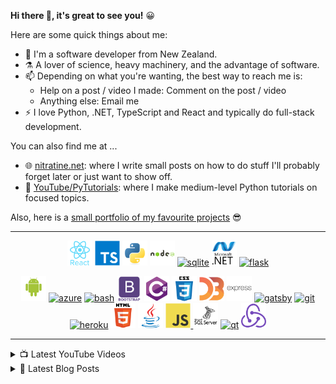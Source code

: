 **Hi there 👋, it's great to see you!** 😀

Here are some quick things about me:

- 🔭 I'm a software developer from New Zealand.
- ⚗️ A lover of science, heavy machinery, and the advantage of software.
- 📫 Depending on what you're wanting, the best way to reach me is:
    - Help on a post / video I made: Comment on the post / video
    - Anything else: Email me
- ⚡ I love Python, .NET, TypeScript and React and typically do full-stack development.

You can also find me at ...

- 🌐 [nitratine.net](https://nitratine.net/): where I write small posts on how to do stuff I'll probably forget later or just want to show off.
- 🎥 [YouTube/PyTutorials](https://www.youtube.com/PyTutorials): where I make medium-level Python tutorials on focused topics.

Also, here is a [small portfolio of my favourite projects](https://nitratine.net/portfolio/) 😎

---

<p align="center">
  <a href="https://reactjs.org/" target="_blank"><img src="https://raw.githubusercontent.com/devicons/devicon/master/icons/react/react-original-wordmark.svg" alt="react" width="40" height="40" /></a>
  <a href="https://www.typescriptlang.org/" target="_blank"><img src="https://raw.githubusercontent.com/devicons/devicon/master/icons/typescript/typescript-original.svg" alt="typescript" width="40" height="40" /></a>
  <a href="https://www.python.org" target="_blank"><img src="https://raw.githubusercontent.com/devicons/devicon/master/icons/python/python-original.svg" alt="python" width="40" height="40" /></a>
  <a href="https://nodejs.org" target="_blank"><img src="https://raw.githubusercontent.com/devicons/devicon/master/icons/nodejs/nodejs-original-wordmark.svg" alt="nodejs" width="40" height="40" /></a>
  <a href="https://www.sqlite.org/" target="_blank"><img src="https://www.vectorlogo.zone/logos/sqlite/sqlite-icon.svg" alt="sqlite" width="40" height="40" /></a>
  <a href="https://dotnet.microsoft.com/" target="_blank"><img src="https://raw.githubusercontent.com/devicons/devicon/master/icons/dot-net/dot-net-original-wordmark.svg" alt="dotnet" width="40" height="40" /></a>
  <a href="https://flask.palletsprojects.com/" target="_blank"><img src="https://www.vectorlogo.zone/logos/pocoo_flask/pocoo_flask-icon.svg" alt="flask" width="40" height="40" /></a>
</p>

<p align="center">
  <a href="https://developer.android.com" target="_blank"><img src="https://raw.githubusercontent.com/devicons/devicon/master/icons/android/android-original-wordmark.svg" alt="android" width="40" height="40" /></a>
  <a href="https://azure.microsoft.com/en-in/" target="_blank"><img src="https://www.vectorlogo.zone/logos/microsoft_azure/microsoft_azure-icon.svg" alt="azure" width="40" height="40" /></a>
  <a href="https://www.gnu.org/software/bash/" target="_blank"><img src="https://www.vectorlogo.zone/logos/gnu_bash/gnu_bash-icon.svg" alt="bash" width="40" height="40" /></a>
  <a href="https://getbootstrap.com" target="_blank"><img src="https://raw.githubusercontent.com/devicons/devicon/master/icons/bootstrap/bootstrap-plain-wordmark.svg" alt="bootstrap" width="40" height="40" /></a>
  <a href="https://www.w3schools.com/cs/" target="_blank"><img src="https://raw.githubusercontent.com/devicons/devicon/master/icons/csharp/csharp-original.svg" alt="csharp" width="40" height="40" /></a>
  <a href="https://www.w3schools.com/css/" target="_blank"><img src="https://raw.githubusercontent.com/devicons/devicon/master/icons/css3/css3-original-wordmark.svg" alt="css3" width="40" height="40" /></a>
  <a href="https://d3js.org/" target="_blank"><img src="https://raw.githubusercontent.com/devicons/devicon/master/icons/d3js/d3js-original.svg" alt="d3js" width="40" height="40" /></a>
  <a href="https://expressjs.com" target="_blank"><img src="https://raw.githubusercontent.com/devicons/devicon/master/icons/express/express-original-wordmark.svg" alt="express" width="40" height="40" /></a>
  <a href="https://www.gatsbyjs.com/" target="_blank"><img src="https://www.vectorlogo.zone/logos/gatsbyjs/gatsbyjs-icon.svg" alt="gatsby" width="40" height="40" /></a>
  <a href="https://git-scm.com/" target="_blank"><img src="https://www.vectorlogo.zone/logos/git-scm/git-scm-icon.svg" alt="git" width="40" height="40" /></a>
  <a href="https://heroku.com" target="_blank"><img src="https://www.vectorlogo.zone/logos/heroku/heroku-icon.svg" alt="heroku" width="40" height="40" /></a>
  <a href="https://www.w3.org/html/" target="_blank"><img src="https://raw.githubusercontent.com/devicons/devicon/master/icons/html5/html5-original-wordmark.svg" alt="html5" width="40" height="40" /></a>
  <a href="https://www.java.com" target="_blank"><img src="https://raw.githubusercontent.com/devicons/devicon/master/icons/java/java-original.svg" alt="java" width="40" height="40" /></a>
  <a href="https://developer.mozilla.org/en-US/docs/Web/JavaScript" target="_blank"><img src="https://raw.githubusercontent.com/devicons/devicon/master/icons/javascript/javascript-original.svg" alt="javascript" width="40" height="40" /> </a>
  <a href="https://www.microsoft.com/en-us/sql-server" target="_blank"><img src="https://raw.githubusercontent.com/devicons/devicon/master/icons/microsoftsqlserver/microsoftsqlserver-plain-wordmark.svg" alt="Microsoft SQL Server" width="40" height="40" /></a>
  <a href="https://www.qt.io/" target="_blank"><img src="https://upload.wikimedia.org/wikipedia/commons/0/0b/Qt_logo_2016.svg" alt="qt" width="40" height="40" /></a>
  <a href="https://redux.js.org" target="_blank"><img src="https://raw.githubusercontent.com/devicons/devicon/master/icons/redux/redux-original.svg" alt="redux" width="40" height="40" /></a>
</p>

---

<details>
  <summary>📺 Latest YouTube Videos</summary>
  
<!-- YOUTUBE:START -->
- [How to Encrypt Strings and Files in Python](https://www.youtube.com/watch?v=H8t4DJ3Tdrg)
- [Python GUI&#39;s with PyQt5](https://www.youtube.com/watch?v=ksW59gYEl6Q)
- [How to Send Emails in Python](https://www.youtube.com/watch?v=YPiHBtddefI)
- [Python SQLite Basics](https://www.youtube.com/watch?v=SQj17D1Q_6s)
- [Python GUI Using Chrome](https://www.youtube.com/watch?v=2kbeBzEQfXE)
<!-- YOUTUBE:END -->

➡️ [more videos...](https://youtube.com/PyTutorials)

</details>

<details>
  <summary>📕 Latest Blog Posts</summary>
  
<!-- BLOG-POST-LIST:START -->
- [A Warning For EF Core&#39;s DateTimeOffsetToBinaryConverter](https://nitratine.net/blog/post/a-warning-for-ef-cores-datetimeoffsettobinaryconverter/)
- [How To Set Up Open Drone Map On Windows](https://nitratine.net/blog/post/how-to-set-up-open-drone-map-on-windows/)
- [Python Face Recognition Tutorial](https://nitratine.net/blog/post/python-face-recognition-tutorial/)
- [How To Serve A React App From A Python Server](https://nitratine.net/blog/post/how-to-serve-a-react-app-from-a-python-server/)
- [How To Take A Screenshot In Python Using PIL](https://nitratine.net/blog/post/how-to-take-a-screenshot-in-python-using-pil/)
- [How To Take A Screenshot In Python Using MSS](https://nitratine.net/blog/post/how-to-take-a-screenshot-in-python-using-mss/)
- [Python Beautiful Soup Basics Tutorial](https://nitratine.net/blog/post/python-beautiful-soup-basics-tutorial/)
- [Python File Backup Script](https://nitratine.net/blog/post/python-file-backup-script/)
<!-- BLOG-POST-LIST:END -->

➡️ [more blog posts...](https://nitratine.net/blog/)

</details>

<!-- <details>
  <summary>⚡ GitHub Stats</summary>

  <img align="center" alt="brentvollebregt's lowlighter/metrics Stats" src="https://raw.githubusercontent.com/brentvollebregt/brentvollebregt/master/images/habbits.svg" />
  <img align="center" alt="brentvollebregt's GitHub Stats" src="https://github-readme-stats.codestackr.vercel.app/api?username=brentvollebregt&show_icons=true&hide_border=true" />
  
</details> -->
